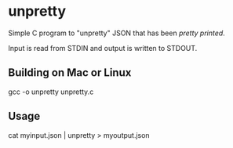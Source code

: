 # unpretty
Simple C program to "unpretty" JSON that has been *pretty printed*.

Input is read from STDIN and output is written to STDOUT.

## Building on Mac or Linux
gcc -o unpretty unpretty.c

## Usage

cat myinput.json | unpretty > myoutput.json

